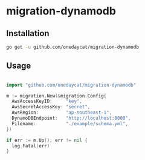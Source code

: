 # migration-dynamodb


## Installation

```sh
go get -u github.com/onedaycat/migration-dynamodb
```

## Usage

```go

import "github.com/onedaycat/migration-dynamodb"

m := migration.New(&migration.Config{
  AwsAccessKeyID:     "key",
  AwsSecretAccessKey: "secret",
  AwsRegion:          "ap-southeast-1",
  DynamoDBEndpoint:   "http://localhost:8000",
  Filename:           "./example/schema.yml",
})

if err := m.Up(); err != nil {
  log.Fatal(err)
}
```

